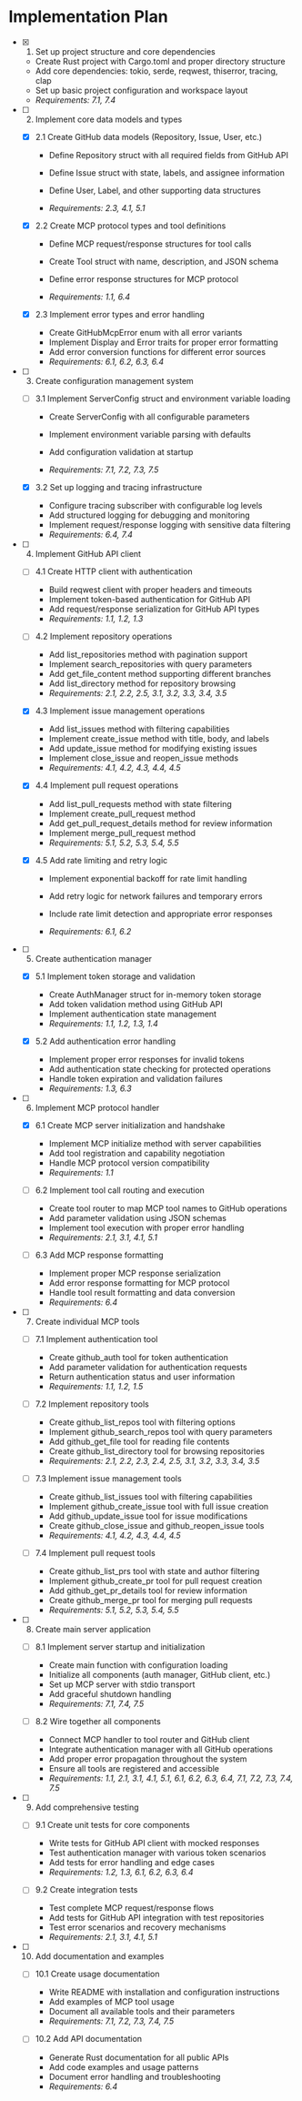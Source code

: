 # Implementation Plan

- [x] 1. Set up project structure and core dependencies



  - Create Rust project with Cargo.toml and proper directory structure
  - Add core dependencies: tokio, serde, reqwest, thiserror, tracing, clap
  - Set up basic project configuration and workspace layout
  - _Requirements: 7.1, 7.4_



- [ ] 2. Implement core data models and types
  - [x] 2.1 Create GitHub data models (Repository, Issue, User, etc.)


    - Define Repository struct with all required fields from GitHub API
    - Define Issue struct with state, labels, and assignee information

    - Define User, Label, and other supporting data structures
    - _Requirements: 2.3, 4.1, 5.1_



  - [x] 2.2 Create MCP protocol types and tool definitions



    - Define MCP request/response structures for tool calls
    - Create Tool struct with name, description, and JSON schema



    - Define error response structures for MCP protocol
    - _Requirements: 1.1, 6.4_

  - [x] 2.3 Implement error types and error handling


    - Create GitHubMcpError enum with all error variants
    - Implement Display and Error traits for proper error formatting
    - Add error conversion functions for different error sources
    - _Requirements: 6.1, 6.2, 6.3, 6.4_






- [ ] 3. Create configuration management system
  - [ ] 3.1 Implement ServerConfig struct and environment variable loading
    - Create ServerConfig with all configurable parameters



    - Implement environment variable parsing with defaults
    - Add configuration validation at startup
    - _Requirements: 7.1, 7.2, 7.3, 7.5_






  - [x] 3.2 Set up logging and tracing infrastructure


    - Configure tracing subscriber with configurable log levels
    - Add structured logging for debugging and monitoring
    - Implement request/response logging with sensitive data filtering
    - _Requirements: 6.4, 7.4_



- [ ] 4. Implement GitHub API client
  - [ ] 4.1 Create HTTP client with authentication
    - Build reqwest client with proper headers and timeouts
    - Implement token-based authentication for GitHub API
    - Add request/response serialization for GitHub API types
    - _Requirements: 1.1, 1.2, 1.3_

  - [ ] 4.2 Implement repository operations
    - Add list_repositories method with pagination support
    - Implement search_repositories with query parameters
    - Add get_file_content method supporting different branches
    - Add list_directory method for repository browsing
    - _Requirements: 2.1, 2.2, 2.5, 3.1, 3.2, 3.3, 3.4, 3.5_

  - [x] 4.3 Implement issue management operations



    - Add list_issues method with filtering capabilities
    - Implement create_issue method with title, body, and labels
    - Add update_issue method for modifying existing issues
    - Implement close_issue and reopen_issue methods
    - _Requirements: 4.1, 4.2, 4.3, 4.4, 4.5_

  - [x] 4.4 Implement pull request operations



    - Add list_pull_requests method with state filtering
    - Implement create_pull_request method
    - Add get_pull_request_details method for review information
    - Implement merge_pull_request method
    - _Requirements: 5.1, 5.2, 5.3, 5.4, 5.5_

  - [x] 4.5 Add rate limiting and retry logic



    - Implement exponential backoff for rate limit handling
    - Add retry logic for network failures and temporary errors
    - Include rate limit detection and appropriate error responses

    - _Requirements: 6.1, 6.2_

- [ ] 5. Create authentication manager
  - [x] 5.1 Implement token storage and validation



    - Create AuthManager struct for in-memory token storage
    - Add token validation method using GitHub API
    - Implement authentication state management
    - _Requirements: 1.1, 1.2, 1.3, 1.4_



  - [x] 5.2 Add authentication error handling


    - Implement proper error responses for invalid tokens
    - Add authentication state checking for protected operations
    - Handle token expiration and validation failures
    - _Requirements: 1.3, 6.3_

- [ ] 6. Implement MCP protocol handler
  - [x] 6.1 Create MCP server initialization and handshake



    - Implement MCP initialize method with server capabilities
    - Add tool registration and capability negotiation
    - Handle MCP protocol version compatibility
    - _Requirements: 1.1_

  - [ ] 6.2 Implement tool call routing and execution


    - Create tool router to map MCP tool names to GitHub operations
    - Add parameter validation using JSON schemas
    - Implement tool execution with proper error handling
    - _Requirements: 2.1, 3.1, 4.1, 5.1_

  - [ ] 6.3 Add MCP response formatting
    - Implement proper MCP response serialization
    - Add error response formatting for MCP protocol
    - Handle tool result formatting and data conversion
    - _Requirements: 6.4_

- [ ] 7. Create individual MCP tools
  - [ ] 7.1 Implement authentication tool
    - Create github_auth tool for token authentication
    - Add parameter validation for authentication requests
    - Return authentication status and user information
    - _Requirements: 1.1, 1.2, 1.5_

  - [ ] 7.2 Implement repository tools
    - Create github_list_repos tool with filtering options
    - Implement github_search_repos tool with query parameters
    - Add github_get_file tool for reading file contents
    - Create github_list_directory tool for browsing repositories
    - _Requirements: 2.1, 2.2, 2.3, 2.4, 2.5, 3.1, 3.2, 3.3, 3.4, 3.5_

  - [ ] 7.3 Implement issue management tools
    - Create github_list_issues tool with filtering capabilities
    - Implement github_create_issue tool with full issue creation
    - Add github_update_issue tool for issue modifications
    - Create github_close_issue and github_reopen_issue tools
    - _Requirements: 4.1, 4.2, 4.3, 4.4, 4.5_

  - [ ] 7.4 Implement pull request tools
    - Create github_list_prs tool with state and author filtering
    - Implement github_create_pr tool for pull request creation
    - Add github_get_pr_details tool for review information
    - Create github_merge_pr tool for merging pull requests
    - _Requirements: 5.1, 5.2, 5.3, 5.4, 5.5_

- [ ] 8. Create main server application
  - [ ] 8.1 Implement server startup and initialization
    - Create main function with configuration loading
    - Initialize all components (auth manager, GitHub client, etc.)
    - Set up MCP server with stdio transport
    - Add graceful shutdown handling
    - _Requirements: 7.1, 7.4, 7.5_

  - [ ] 8.2 Wire together all components
    - Connect MCP handler to tool router and GitHub client
    - Integrate authentication manager with all GitHub operations
    - Add proper error propagation throughout the system
    - Ensure all tools are registered and accessible
    - _Requirements: 1.1, 2.1, 3.1, 4.1, 5.1, 6.1, 6.2, 6.3, 6.4, 7.1, 7.2, 7.3, 7.4, 7.5_

- [ ] 9. Add comprehensive testing
  - [ ] 9.1 Create unit tests for core components
    - Write tests for GitHub API client with mocked responses
    - Test authentication manager with various token scenarios
    - Add tests for error handling and edge cases
    - _Requirements: 1.2, 1.3, 6.1, 6.2, 6.3, 6.4_

  - [ ] 9.2 Create integration tests
    - Test complete MCP request/response flows
    - Add tests for GitHub API integration with test repositories
    - Test error scenarios and recovery mechanisms
    - _Requirements: 2.1, 3.1, 4.1, 5.1_

- [ ] 10. Add documentation and examples
  - [ ] 10.1 Create usage documentation
    - Write README with installation and configuration instructions
    - Add examples of MCP tool usage
    - Document all available tools and their parameters
    - _Requirements: 7.1, 7.2, 7.3, 7.4, 7.5_

  - [ ] 10.2 Add API documentation
    - Generate Rust documentation for all public APIs
    - Add code examples and usage patterns
    - Document error handling and troubleshooting
    - _Requirements: 6.4_